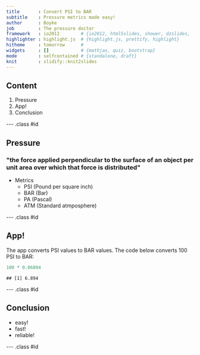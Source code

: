 ```yaml
---
title       : Convert PSI to BAR
subtitle    : Pressure metrics made easy!
author      : Boyke
job         : The pressure doctor
framework   : io2012        # {io2012, html5slides, shower, dzslides, ...}
highlighter : highlight.js  # {highlight.js, prettify, highlight}
hitheme     : tomorrow      # 
widgets     : []            # {mathjax, quiz, bootstrap}
mode        : selfcontained # {standalone, draft}
knit        : slidify::knit2slides
---
```


## Content

1. Pressure
2. App!
3. Conclusion

--- .class #id 

## Pressure


### "the force applied perpendicular to the surface of an object per unit area over which that force is distributed"

+ Metrics
  - PSI (Pound per square inch)
  - BAR (Bar)
  - PA  (Pascal)
  - ATM (Standard atmposphere)

--- .class #id 

## App!

The app converts PSI values to BAR values. The code below converts 100 PSI to BAR:


```r
100 * 0.06894
```

```
## [1] 6.894
```

--- .class #id 

## Conclusion

- easy!
- fast!
- reliable!

--- .class #id 
